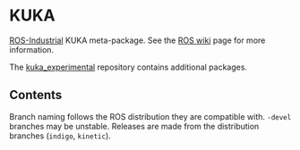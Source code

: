 # KUKA

[ROS-Industrial][] KUKA meta-package. See the [ROS wiki][] page for more information.

The [kuka_experimental][] repository contains additional packages.


## Contents

Branch naming follows the ROS distribution they are compatible with. `-devel` branches may be unstable. Releases are made from the distribution branches (`indigo`, `kinetic`).


[ROS-Industrial]: http://wiki.ros.org/Industrial
[ROS wiki]: http://wiki.ros.org/kuka
[kuka_experimental]: https://github.com/ros-industrial/kuka_experimental
